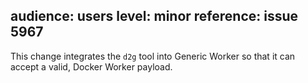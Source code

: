 audience: users
level: minor
reference: issue 5967
---
This change integrates the `d2g` tool into Generic Worker so that it can accept a valid, Docker Worker payload.
